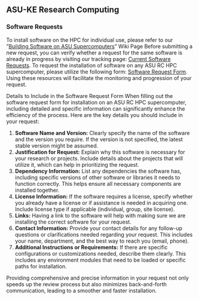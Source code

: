 ## ASU-KE Research Computing

### Software Requests

To install software on the HPC for individual use, please refer to our ”[Building Software on ASU Supercomputers](https://asurc.atlassian.net/wiki/spaces/RC/pages/1993932838/Building+Software+on+ASU+Supercomputers)” Wiki Page
Before submitting a new request, you can verify whether a request for the same software is already in progress by visiting our tracking page: [Current Software Requests](https://github.com/ASU-KE/RC/issues).
To request the installation of software on any ASU RC HPC supercomputer, please utilize the following form: [Software Request Form](https://github.com/ASU-KE/RC/issues/new?assignees=&labels=software%2Crequest&projects=&template=01-SoftwareRequest.yml).
Using these resources will facilitate the monitoring and progression of your request.

Details to Include in the Software Request Form
When filling out the software request form for installation on an ASU RC HPC supercomputer, including detailed and specific information can significantly enhance the efficiency of the process. Here are the key details you should include in your request:

1. **Software Name and Version:** Clearly specify the name of the software and the version you require. If the version is not specified, the latest stable version might be assumed.
2. **Justification for Request:** Explain why this software is necessary for your research or projects. Include details about the projects that will utilize it, which can help in prioritizing the request.
3. **Dependency Information:** List any dependencies the software has, including specific versions of other software or libraries it needs to function correctly. This helps ensure all necessary components are installed together.
4. **License Information:** If the software requires a license, specify whether you already have a license or if assistance is needed in acquiring one. Include license type if applicable (individual, group, site license).
5. **Links:** Having a link to the software will help with making sure we are installing the correct software for your request.
6. **Contact Information:** Provide your contact details for any follow-up questions or clarifications needed regarding your request. This includes your name, department, and the best way to reach you (email, phone).
7. **Additional Instructions or Requirements:** If there are specific configurations or customizations needed, describe them clearly. This includes any environment modules that need to be loaded or specific paths for installation.

Providing comprehensive and precise information in your request not only speeds up the review process but also minimizes back-and-forth communication, leading to a smoother and faster installation.


